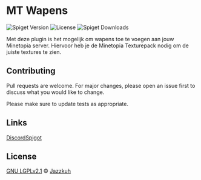 # MT Wapens
![Spiget Version](https://img.shields.io/spiget/version/76350?color=red&label=version)
![License](https://img.shields.io/github/license/Jazzkuh/MT-Wapens)
![Spiget Downloads](https://img.shields.io/spiget/downloads/76350)

Met deze plugin is het mogelijk om wapens toe te voegen aan jouw Minetopia server. Hiervoor heb je de Minetopia Texturepack nodig om de juiste textures te zien.

## Contributing
Pull requests are welcome. For major changes, please open an issue first to discuss what you would like to change.

Please make sure to update tests as appropriate.

## Links
[Discord](https://discord.gg/AvRpCUZ)[Spigot](https://www.spigotmc.org/resources/minetopia-wapens.76350/)

## License
[GNU LGPLv2.1](https://choosealicense.com/licenses/lgpl-2.1/) © [Jazzkuh](https://github.com/Jazzkuh/)
